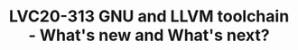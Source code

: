 ---
categories:
- lvc20
description: In this talk, the speaker will provide an update on the latest Arm-specific
  developments in GNU and LLVM open-source toolchain, covering GCC, GDB, Glibc, LLVM,
  LLDB with focus on latest architecture support and performance improvements. The
  speaker will provide a roadmap on what is being planned in the near future by Arm
  and its partners.
image: /assets/images/featured-images/lvc20/LVC20-313.png
session_id: LVC20-313
session_room: '[Track 2] Linux/Android'
session_slot:
  end_time: 2020-09-24 18:25
  start_time: 2020-09-24 18:00
session_speakers:
- speaker_bio: Ashok Bhat is a product manager in Arm&#39;s Development Solutions
    Group (DSG), looking after open-source compilers and machine learning SW stack
    on servers.
  speaker_company: Arm
  speaker_image: http://avatars.sched.co/7/cf/8935313/avatar.jpg.320x320px.jpg?bc2
  speaker_name: Ashok Bhat
  speaker_position: Product Manager, Arm
  speaker_role: attendee, speaker
session_track: Tools
tag: session
tags: Tools
title: LVC20-313 GNU and LLVM toolchain - What's new and What's next?
---